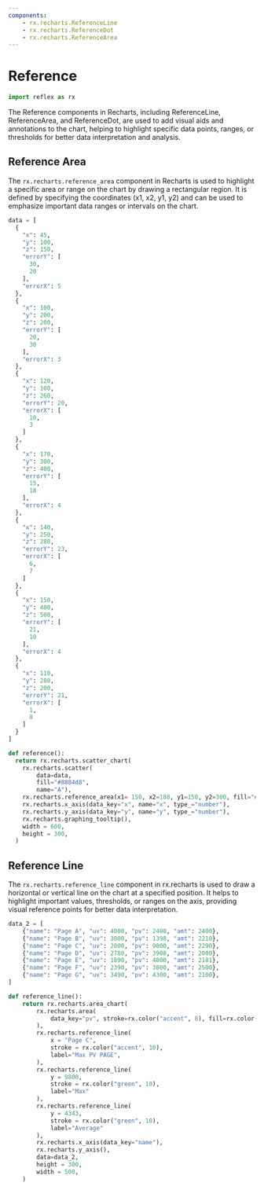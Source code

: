 ```yaml
---
components:
    - rx.recharts.ReferenceLine
    - rx.recharts.ReferenceDot
    - rx.recharts.ReferenceArea
---
```


# Reference

```python exec
import reflex as rx
```

The Reference components in Recharts, including ReferenceLine, ReferenceArea, and ReferenceDot, are used to add visual aids and annotations to the chart, helping to highlight specific data points, ranges, or thresholds for better data interpretation and analysis.

## Reference Area

The `rx.recharts.reference_area` component in Recharts is used to highlight a specific area or range on the chart by drawing a rectangular region. It is defined by specifying the coordinates (x1, x2, y1, y2) and can be used to emphasize important data ranges or intervals on the chart.

```python demo graphing
data = [
  {
    "x": 45,
    "y": 100,
    "z": 150,
    "errorY": [
      30,
      20
    ],
    "errorX": 5
  },
  {
    "x": 100,
    "y": 200,
    "z": 200,
    "errorY": [
      20,
      30
    ],
    "errorX": 3
  },
  {
    "x": 120,
    "y": 100,
    "z": 260,
    "errorY": 20,
    "errorX": [
      10,
      3
    ]
  },
  {
    "x": 170,
    "y": 300,
    "z": 400,
    "errorY": [
      15,
      18
    ],
    "errorX": 4
  },
  {
    "x": 140,
    "y": 250,
    "z": 280,
    "errorY": 23,
    "errorX": [
      6,
      7
    ]
  },
  {
    "x": 150,
    "y": 400,
    "z": 500,
    "errorY": [
      21,
      10
    ],
    "errorX": 4
  },
  {
    "x": 110,
    "y": 280,
    "z": 200,
    "errorY": 21,
    "errorX": [
      1,
      8
    ]
  }
]

def reference():
  return rx.recharts.scatter_chart(
    rx.recharts.scatter(
        data=data,
        fill="#8884d8",
        name="A"),
    rx.recharts.reference_area(x1= 150, x2=180, y1=150, y2=300, fill="#8884d8", fill_opacity=0.3),
    rx.recharts.x_axis(data_key="x", name="x", type_="number"), 
    rx.recharts.y_axis(data_key="y", name="y", type_="number"),
    rx.recharts.graphing_tooltip(),
    width = 600,
    height = 300,
  )
```

## Reference Line

The `rx.recharts.reference_line` component in rx.recharts is used to draw a horizontal or vertical line on the chart at a specified position. It helps to highlight important values, thresholds, or ranges on the axis, providing visual reference points for better data interpretation.

```python demo graphing
data_2 = [
    {"name": "Page A", "uv": 4000, "pv": 2400, "amt": 2400},
    {"name": "Page B", "uv": 3000, "pv": 1398, "amt": 2210},
    {"name": "Page C", "uv": 2000, "pv": 9800, "amt": 2290},
    {"name": "Page D", "uv": 2780, "pv": 3908, "amt": 2000},
    {"name": "Page E", "uv": 1890, "pv": 4800, "amt": 2181},
    {"name": "Page F", "uv": 2390, "pv": 3800, "amt": 2500},
    {"name": "Page G", "uv": 3490, "pv": 4300, "amt": 2100},
]

def reference_line():
    return rx.recharts.area_chart(
        rx.recharts.area(
            data_key="pv", stroke=rx.color("accent", 8), fill=rx.color("accent", 7),
        ),
        rx.recharts.reference_line(
            x = "Page C",
            stroke = rx.color("accent", 10),
            label="Max PV PAGE",
        ),
        rx.recharts.reference_line(
            y = 9800,
            stroke = rx.color("green", 10),
            label="Max"
        ),
        rx.recharts.reference_line(
            y = 4343,
            stroke = rx.color("green", 10),
            label="Average"
        ),
        rx.recharts.x_axis(data_key="name"),
        rx.recharts.y_axis(),
        data=data_2,
        height = 300,
        width = 500,
    )

```